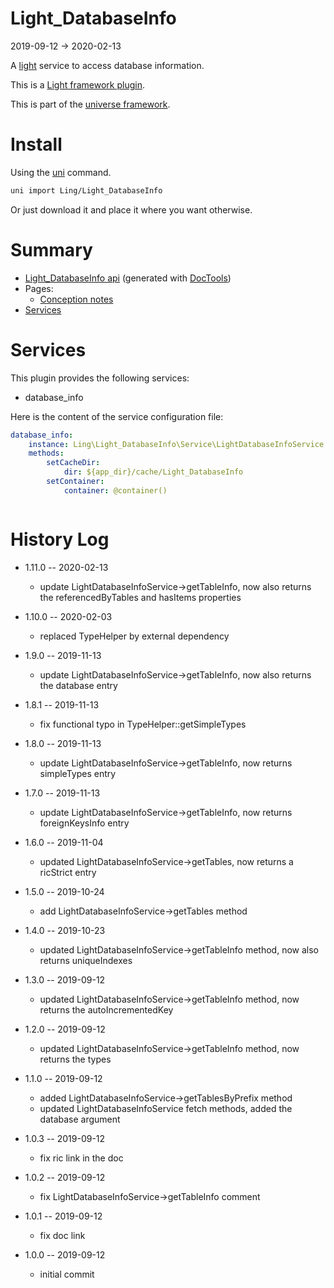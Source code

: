 Light_DatabaseInfo
===========
2019-09-12 -> 2020-02-13



A [light](https://github.com/lingtalfi/Light) service to access database information.
 

This is a [Light framework plugin](https://github.com/lingtalfi/Light/blob/master/doc/pages/plugin.md).

This is part of the [universe framework](https://github.com/karayabin/universe-snapshot).


Install
==========
Using the [uni](https://github.com/lingtalfi/universe-naive-importer) command.
```bash
uni import Ling/Light_DatabaseInfo
```

Or just download it and place it where you want otherwise.






Summary
===========
- [Light_DatabaseInfo api](https://github.com/lingtalfi/Light_DatabaseInfo/blob/master/doc/api/Ling/Light_DatabaseInfo.md) (generated with [DocTools](https://github.com/lingtalfi/DocTools))
- Pages:
    - [Conception notes](https://github.com/lingtalfi/Light_DatabaseInfo/blob/master/doc/pages/conception-notes.md)
- [Services](#services)




Services
=========


This plugin provides the following services:

- database_info


Here is the content of the service configuration file:

```yaml
database_info:
    instance: Ling\Light_DatabaseInfo\Service\LightDatabaseInfoService
    methods:
        setCacheDir:
            dir: ${app_dir}/cache/Light_DatabaseInfo
        setContainer:
            container: @container()



```




History Log
=============

    
- 1.11.0 -- 2020-02-13

    - update LightDatabaseInfoService->getTableInfo, now also returns the referencedByTables and hasItems properties 
    
- 1.10.0 -- 2020-02-03

    - replaced TypeHelper by external dependency
    
- 1.9.0 -- 2019-11-13

    - update LightDatabaseInfoService->getTableInfo, now also returns the database entry

- 1.8.1 -- 2019-11-13

    - fix functional typo in TypeHelper::getSimpleTypes
    
- 1.8.0 -- 2019-11-13

    - update LightDatabaseInfoService->getTableInfo, now returns simpleTypes entry

- 1.7.0 -- 2019-11-13

    - update LightDatabaseInfoService->getTableInfo, now returns foreignKeysInfo entry
    
- 1.6.0 -- 2019-11-04

    - updated LightDatabaseInfoService->getTables, now returns a ricStrict entry
    
- 1.5.0 -- 2019-10-24

    - add LightDatabaseInfoService->getTables method
    
- 1.4.0 -- 2019-10-23

    - updated LightDatabaseInfoService->getTableInfo method, now also returns uniqueIndexes

- 1.3.0 -- 2019-09-12

    - updated LightDatabaseInfoService->getTableInfo method, now returns the autoIncrementedKey

- 1.2.0 -- 2019-09-12

    - updated LightDatabaseInfoService->getTableInfo method, now returns the types
    
- 1.1.0 -- 2019-09-12

    - added LightDatabaseInfoService->getTablesByPrefix method
    - updated LightDatabaseInfoService fetch methods, added the database argument
    
- 1.0.3 -- 2019-09-12

    - fix ric link in the doc
    
- 1.0.2 -- 2019-09-12

    - fix LightDatabaseInfoService->getTableInfo comment
    
- 1.0.1 -- 2019-09-12

    - fix doc link
    
- 1.0.0 -- 2019-09-12

    - initial commit